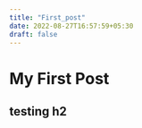 ```yaml
---
title: "First_post"
date: 2022-08-27T16:57:59+05:30
draft: false
---
```


# My First Post

## testing h2

